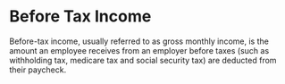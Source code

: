 ---
---

# Before Tax Income

Before-tax income, usually referred to as gross monthly income, is the amount an employee receives from an employer before taxes (such as withholding tax, medicare tax and social security tax) are deducted from their paycheck.
